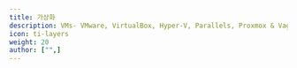 ```yaml
---
title: 가상화
description: VMs- VMware, VirtualBox, Hyper-V, Parallels, Proxmox & Vagrant
icon: ti-layers
weight: 20
author: ["",]
---
```

